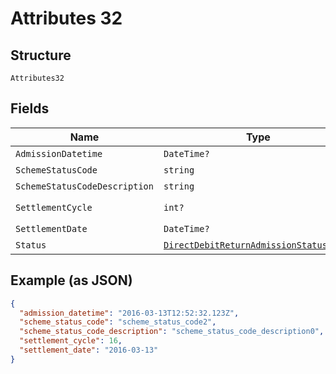 
# Attributes 32

## Structure

`Attributes32`

## Fields

| Name | Type | Tags | Description |
|  --- | --- | --- | --- |
| `AdmissionDatetime` | `DateTime?` | Optional | - |
| `SchemeStatusCode` | `string` | Optional | - |
| `SchemeStatusCodeDescription` | `string` | Optional | - |
| `SettlementCycle` | `int?` | Optional | **Constraints**: `>= 0` |
| `SettlementDate` | `DateTime?` | Optional | - |
| `Status` | [`DirectDebitReturnAdmissionStatusEnum?`](../../doc/models/direct-debit-return-admission-status-enum.md) | Optional | - |

## Example (as JSON)

```json
{
  "admission_datetime": "2016-03-13T12:52:32.123Z",
  "scheme_status_code": "scheme_status_code2",
  "scheme_status_code_description": "scheme_status_code_description0",
  "settlement_cycle": 16,
  "settlement_date": "2016-03-13"
}
```


